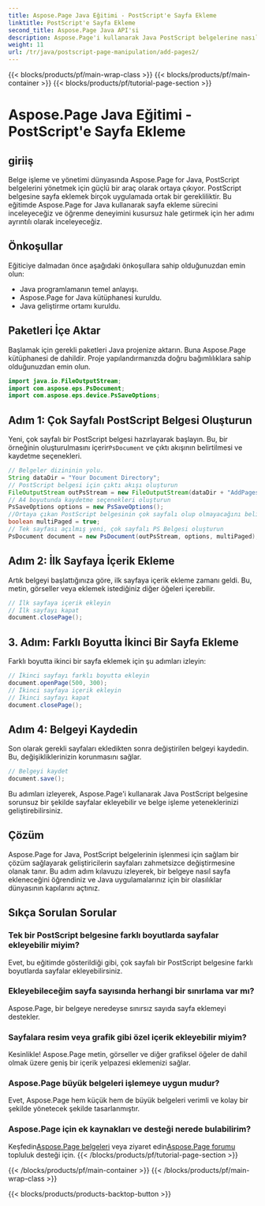 ```yaml
---
title: Aspose.Page Java Eğitimi - PostScript'e Sayfa Ekleme
linktitle: PostScript'e Sayfa Ekleme
second_title: Aspose.Page Java API'si
description: Aspose.Page'i kullanarak Java PostScript belgelerine nasıl sayfa ekleyeceğinizi öğrenin. Kusursuz belge işleme için adım adım kılavuzumuzu izleyin.
weight: 11
url: /tr/java/postscript-page-manipulation/add-pages2/
---
```


{{< blocks/products/pf/main-wrap-class >}}
{{< blocks/products/pf/main-container >}}
{{< blocks/products/pf/tutorial-page-section >}}

# Aspose.Page Java Eğitimi - PostScript'e Sayfa Ekleme

## giriiş
Belge işleme ve yönetimi dünyasında Aspose.Page for Java, PostScript belgelerini yönetmek için güçlü bir araç olarak ortaya çıkıyor. PostScript belgesine sayfa eklemek birçok uygulamada ortak bir gerekliliktir. Bu eğitimde Aspose.Page for Java kullanarak sayfa ekleme sürecini inceleyeceğiz ve öğrenme deneyimini kusursuz hale getirmek için her adımı ayrıntılı olarak inceleyeceğiz.
## Önkoşullar
Eğiticiye dalmadan önce aşağıdaki önkoşullara sahip olduğunuzdan emin olun:
- Java programlamanın temel anlayışı.
- Aspose.Page for Java kütüphanesi kuruldu.
- Java geliştirme ortamı kuruldu.
## Paketleri İçe Aktar
Başlamak için gerekli paketleri Java projenize aktarın. Buna Aspose.Page kütüphanesi de dahildir. Proje yapılandırmanızda doğru bağımlılıklara sahip olduğunuzdan emin olun.
```java
import java.io.FileOutputStream;
import com.aspose.eps.PsDocument;
import com.aspose.eps.device.PsSaveOptions;
```
## Adım 1: Çok Sayfalı PostScript Belgesi Oluşturun
 Yeni, çok sayfalı bir PostScript belgesi hazırlayarak başlayın. Bu, bir örneğinin oluşturulmasını içerir`PsDocument` ve çıktı akışının belirtilmesi ve kaydetme seçenekleri.
```java
// Belgeler dizininin yolu.
String dataDir = "Your Document Directory";
// PostScript belgesi için çıktı akışı oluşturun
FileOutputStream outPsStream = new FileOutputStream(dataDir + "AddPages2_outPS.ps");
// A4 boyutunda kaydetme seçenekleri oluşturun
PsSaveOptions options = new PsSaveOptions();
//Ortaya çıkan PostScript belgesinin çok sayfalı olup olmayacağını belirten değişkeni ayarlayın
boolean multiPaged = true;
// Tek sayfası açılmış yeni, çok sayfalı PS Belgesi oluşturun
PsDocument document = new PsDocument(outPsStream, options, multiPaged);
```
## Adım 2: İlk Sayfaya İçerik Ekleme
Artık belgeyi başlattığınıza göre, ilk sayfaya içerik ekleme zamanı geldi. Bu, metin, görseller veya eklemek istediğiniz diğer öğeleri içerebilir.
```java
// İlk sayfaya içerik ekleyin
// İlk sayfayı kapat
document.closePage();
```
## 3. Adım: Farklı Boyutta İkinci Bir Sayfa Ekleme
Farklı boyutta ikinci bir sayfa eklemek için şu adımları izleyin:
```java
// İkinci sayfayı farklı boyutta ekleyin
document.openPage(500, 300);
// İkinci sayfaya içerik ekleyin
// İkinci sayfayı kapat
document.closePage();
```
## Adım 4: Belgeyi Kaydedin
Son olarak gerekli sayfaları ekledikten sonra değiştirilen belgeyi kaydedin. Bu, değişikliklerinizin korunmasını sağlar.
```java
// Belgeyi kaydet
document.save();
```
Bu adımları izleyerek, Aspose.Page'i kullanarak Java PostScript belgesine sorunsuz bir şekilde sayfalar ekleyebilir ve belge işleme yeteneklerinizi geliştirebilirsiniz.
## Çözüm
Aspose.Page for Java, PostScript belgelerinin işlenmesi için sağlam bir çözüm sağlayarak geliştiricilerin sayfaları zahmetsizce değiştirmesine olanak tanır. Bu adım adım kılavuzu izleyerek, bir belgeye nasıl sayfa ekleneceğini öğrendiniz ve Java uygulamalarınız için bir olasılıklar dünyasının kapılarını açtınız.
## Sıkça Sorulan Sorular
### Tek bir PostScript belgesine farklı boyutlarda sayfalar ekleyebilir miyim?
Evet, bu eğitimde gösterildiği gibi, çok sayfalı bir PostScript belgesine farklı boyutlarda sayfalar ekleyebilirsiniz.
### Ekleyebileceğim sayfa sayısında herhangi bir sınırlama var mı?
Aspose.Page, bir belgeye neredeyse sınırsız sayıda sayfa eklemeyi destekler.
### Sayfalara resim veya grafik gibi özel içerik ekleyebilir miyim?
Kesinlikle! Aspose.Page metin, görseller ve diğer grafiksel öğeler de dahil olmak üzere geniş bir içerik yelpazesi eklemenizi sağlar.
### Aspose.Page büyük belgeleri işlemeye uygun mudur?
Evet, Aspose.Page hem küçük hem de büyük belgeleri verimli ve kolay bir şekilde yönetecek şekilde tasarlanmıştır.
### Aspose.Page için ek kaynakları ve desteği nerede bulabilirim?
 Keşfedin[Aspose.Page belgeleri](https://reference.aspose.com/page/java/) veya ziyaret edin[Aspose.Page forumu](https://forum.aspose.com/c/page/39) topluluk desteği için.
{{< /blocks/products/pf/tutorial-page-section >}}

{{< /blocks/products/pf/main-container >}}
{{< /blocks/products/pf/main-wrap-class >}}

{{< blocks/products/products-backtop-button >}}

